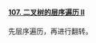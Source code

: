 #### [107. 二叉树的层序遍历 II](https://leetcode.cn/problems/binary-tree-level-order-traversal-ii/)

先层序遍历，再进行翻转。
